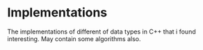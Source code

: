 # Implementations
The implementations of different of data types in C++ that i found interesting. May contain some algorithms also.
